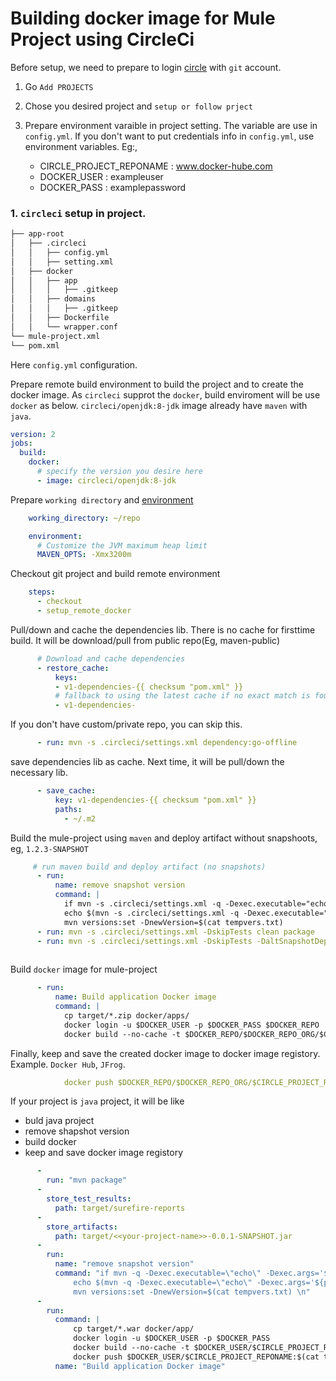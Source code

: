 # Building docker image for Mule Project using CircleCi

Before setup, we need to prepare to login [circle](https://circleci.com/vcs-authorize/) with `git` account.

1. Go `Add PROJECTS`
2. Chose you desired project and `setup or follow prject`
3. Prepare environment varaible in project setting. The variable are use in `config.yml`. If you don't want to put credentials info in `config.yml`, use environment variables. Eg:,

   - CIRCLE_PROJECT_REPONAME : www.docker-hube.com
   - DOCKER_USER : exampleuser
   - DOCKER_PASS : examplepassword

### 1. `circleci` setup in project.

```bash
├── app-root
│   ├── .circleci
│   │   ├── config.yml
│   │   ├── setting.xml
│   ├── docker
│   │   ├── app  
│   │   │   ├── .gitkeep
│   │   ├── domains
│   │   │   ├── .gitkeep
│   │   ├── Dockerfile
│   │   └── wrapper.conf
└── mule-project.xml
└── pom.xml
```
Here `config.yml` configuration.

Prepare remote build environment to build the project and to create the docker image. As `circleci` supprot the `docker`, build enviroment will be use `docker` as below.  `circleci/openjdk:8-jdk` image already have `maven` with `java`.

```yml
version: 2
jobs:
  build:
    docker:
      # specify the version you desire here
      - image: circleci/openjdk:8-jdk  
```

Prepare `working directory` and [environment](https://circleci.com/docs/2.0/java-oom/)

```yml
    working_directory: ~/repo

    environment:
      # Customize the JVM maximum heap limit
      MAVEN_OPTS: -Xmx3200m
```

Checkout git project and build remote environment

```yml
    steps:
      - checkout
      - setup_remote_docker
```
Pull/down and cache the dependencies lib. There is no cache for firsttime build. It will be download/pull from public repo(Eg, maven-public)

```yml
      # Download and cache dependencies
      - restore_cache:
          keys:
          - v1-dependencies-{{ checksum "pom.xml" }}
          # fallback to using the latest cache if no exact match is found
          - v1-dependencies-
```
If you don't have custom/private repo, you can skip this.

```yml
      - run: mvn -s .circleci/settings.xml dependency:go-offline
```
save dependencies lib as cache. Next time, it will be pull/down the necessary lib.

```yml
      - save_cache:
          key: v1-dependencies-{{ checksum "pom.xml" }}
          paths:
            - ~/.m2
```
Build the mule-project using `maven` and deploy artifact without snapshoots, eg, `1.2.3-SNAPSHOT` 

```yml
     # run maven build and deploy artifact (no snapshots)
      - run: 
          name: remove snapshot version
          command: |
            if mvn -s .circleci/settings.xml -q -Dexec.executable="echo" -Dexec.args='${project.version}' --non-recursive exec:exec | grep -q "SNAPSHOT"; then mvn versions:set -DremoveSnapshot; fi;
            echo $(mvn -s .circleci/settings.xml -q -Dexec.executable="echo" -Dexec.args='${project.version}' --non-recursive exec:exec)-$(echo $CIRCLE_SHA1 | cut -c -7)-$CIRCLE_BUILD_NUM > tempvers.txt
            mvn versions:set -DnewVersion=$(cat tempvers.txt) 
      - run: mvn -s .circleci/settings.xml -DskipTests clean package
      - run: mvn -s .circleci/settings.xml -DskipTests -DaltSnapshotDeploymentRepository=nexus::default::$REPO_URL/maven-snapshots/ -DaltReleaseDeploymentRepository=nexus::default::$REPO_URL/maven-releases/ deploy
   
```

Build `docker` image for mule-project
```yml
      - run:  
          name: Build application Docker image
          command: |  
            cp target/*.zip docker/apps/
            docker login -u $DOCKER_USER -p $DOCKER_PASS $DOCKER_REPO
            docker build --no-cache -t $DOCKER_REPO/$DOCKER_REPO_ORG/$CIRCLE_PROJECT_REPONAME:$(cat tempvers.txt) docker

```

Finally, keep and save the created docker image to docker image registory. Example. `Docker Hub`, `JFrog`.
```yml
            docker push $DOCKER_REPO/$DOCKER_REPO_ORG/$CIRCLE_PROJECT_REPONAME:$(cat tempvers.txt)
```

If your project is `java` project, it will be like

* buld java project
* remove shapshot version
* build docker 
* keep and save docker image registory
   
```yml
      - 
        run: "mvn package"
      - 
        store_test_results: 
          path: target/surefire-reports
      - 
        store_artifacts: 
          path: target/<<your-project-name>>-0.0.1-SNAPSHOT.jar
      - 
        run: 
          name: "remove snapshot version"
          command: "if mvn -q -Dexec.executable=\"echo\" -Dexec.args='${project.version}' --non-recursive exec:exec | grep -q \"SNAPSHOT\"; then mvn versions:set -DremoveSnapshot; fi;\n\
              echo $(mvn -q -Dexec.executable=\"echo\" -Dexec.args='${project.version}' --non-recursive exec:exec)-$(echo $CIRCLE_SHA1 | cut -c -7)-$CIRCLE_BUILD_NUM > tempvers.txt\n\
              mvn versions:set -DnewVersion=$(cat tempvers.txt) \n"    
      - 
        run: 
          command: |
              cp target/*.war docker/app/
              docker login -u $DOCKER_USER -p $DOCKER_PASS
              docker build --no-cache -t $DOCKER_USER/$CIRCLE_PROJECT_REPONAME:$(cat tempvers.txt) docker
              docker push $DOCKER_USER/$CIRCLE_PROJECT_REPONAME:$(cat tempvers.txt)
          name: "Build application Docker image"
```

